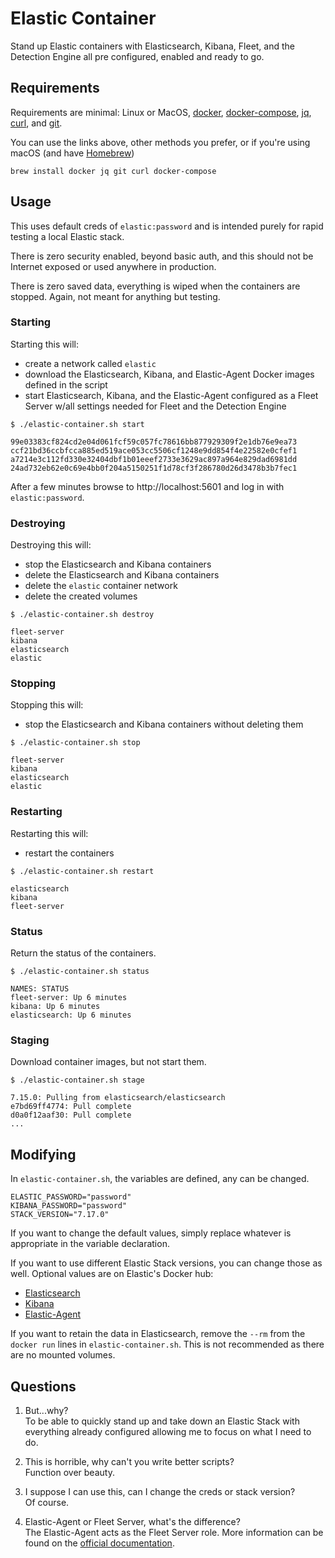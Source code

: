 # Elastic Container

Stand up Elastic containers with Elasticsearch, Kibana, Fleet, and the Detection Engine all pre configured, enabled and ready to go.

## Requirements

Requirements are minimal: Linux or MacOS, [docker](https://docs.docker.com/get-docker/), [docker-compose](https://docs.docker.com/compose/), [jq](https://stedolan.github.io/jq/download/), [curl](https://curl.se/download.html), and [git](https://git-scm.com/book/en/v2/Getting-Started-Installing-Git).

You can use the links above, other methods you prefer, or if you're using macOS (and have [Homebrew](https://brew.sh/))

```
brew install docker jq git curl docker-compose
```

## Usage

This uses default creds of `elastic:password` and is intended purely for rapid testing a local Elastic stack.

There is zero security enabled, beyond basic auth, and this should not be Internet exposed or used anywhere in production.

There is zero saved data, everything is wiped when the containers are stopped. Again, not meant for anything but testing.

### Starting

Starting this will:
- create a network called `elastic`
- download the Elasticsearch, Kibana, and Elastic-Agent Docker images defined in the script
- start Elasticsearch, Kibana, and the Elastic-Agent configured as a Fleet Server w/all settings needed for Fleet and the Detection Engine

```
$ ./elastic-container.sh start

99e03383cf824cd2e04d061fcf59c057fc78616bb877929309f2e1db76e9ea73
ccf21bd36ccbfcca885ed519ace053cc5506cf1248e9dd854f4e22582e0cfef1
a7214e3c112fd330e32404dbf1b01eeef2733e3629ac897a964e829dad6981dd
24ad732eb62e0c69e4bb0f204a5150251f1d78cf3f286780d26d3478b3b7fec1
```
After a few minutes browse to http://localhost:5601 and log in with `elastic:password`.

### Destroying

Destroying this will:
- stop the Elasticsearch and Kibana containers
- delete the Elasticsearch and Kibana containers
- delete the `elastic` container network
- delete the created volumes

```
$ ./elastic-container.sh destroy

fleet-server
kibana
elasticsearch
elastic
```

### Stopping

Stopping this will:
- stop the Elasticsearch and Kibana containers without deleting them

```
$ ./elastic-container.sh stop

fleet-server
kibana
elasticsearch
elastic
```

### Restarting

Restarting this will:
- restart the containers

```
$ ./elastic-container.sh restart

elasticsearch
kibana
fleet-server
```

### Status

Return the status of the containers.

```
$ ./elastic-container.sh status

NAMES: STATUS
fleet-server: Up 6 minutes
kibana: Up 6 minutes
elasticsearch: Up 6 minutes
```

### Staging

Download container images, but not start them.

```
$ ./elastic-container.sh stage

7.15.0: Pulling from elasticsearch/elasticsearch
e7bd69ff4774: Pull complete
d0a0f12aaf30: Pull complete
...
```

## Modifying

In `elastic-container.sh`, the variables are defined, any can be changed.
```
ELASTIC_PASSWORD="password"
KIBANA_PASSWORD="password"
STACK_VERSION="7.17.0"
```

If you want to change the default values, simply replace whatever is appropriate in the variable declaration.

If you want to use different Elastic Stack versions, you can change those as well. Optional values are on Elastic's Docker hub:

- [Elasticsearch](https://hub.docker.com/r/elastic/elasticsearch/tags?page=1&ordering=last_updated)
- [Kibana](https://hub.docker.com/r/elastic/kibana/tags?page=1&ordering=last_updated)
- [Elastic-Agent](https://hub.docker.com/r/elastic/elastic-agent/tags?page=1&ordering=last_updated)

If you want to retain the data in Elasticsearch, remove the `--rm` from the `docker run` lines in `elastic-container.sh`. This is not recommended as there are no mounted volumes.

## Questions

1. But...why?  
To be able to quickly stand up and take down an Elastic Stack with everything already configured allowing me to focus on what I need to do.

2. This is horrible, why can't you write better scripts?  
Function over beauty.

3. I suppose I can use this, can I change the creds or stack version?  
Of course.

4. Elastic-Agent or Fleet Server, what's the difference?  
The Elastic-Agent acts as the Fleet Server role. More information can be found on the [official documentation](https://www.elastic.co/guide/en/fleet/current/fleet-server.html).
